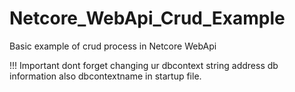 # Netcore_WebApi_Crud_Example
Basic example of crud process in Netcore WebApi

!!! Important dont forget changing ur dbcontext string address db information also dbcontextname in startup file.
